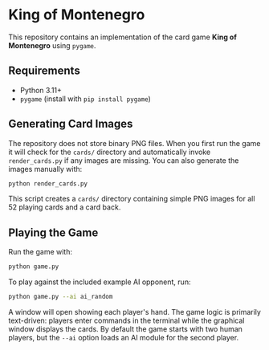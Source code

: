 # King of Montenegro

This repository contains an implementation of the card game **King of Montenegro** using `pygame`.

## Requirements

- Python 3.11+
- `pygame` (install with `pip install pygame`)

## Generating Card Images

The repository does not store binary PNG files. When you first run the game it
will check for the `cards/` directory and automatically invoke
`render_cards.py` if any images are missing. You can also generate the images
manually with:

```bash
python render_cards.py
```

This script creates a `cards/` directory containing simple PNG images for all
52 playing cards and a card back.

## Playing the Game

Run the game with:

```bash
python game.py
```

To play against the included example AI opponent, run:

```bash
python game.py --ai ai_random
```

A window will open showing each player's hand. The game logic is primarily text-driven: players enter commands in the terminal while the graphical window displays the cards. By default the game starts with two human players, but the `--ai` option loads an AI module for the second player.


